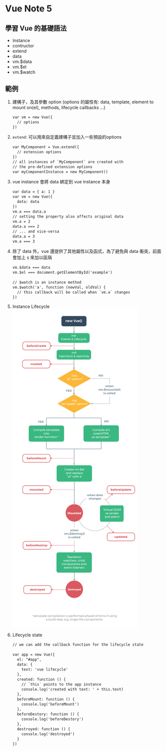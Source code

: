 # Vue Note 5

## 學習 Vue 的基礎語法
- Instance
- contructor
- extend
- data
- vm.$data
- vm.$el
- vm.$watch

## 範例

1. 建構子，及其參數 option (options 的屬性有: data, template, element to mount on(el), methods, lifecycle callbacks ...)
    ```
    var vm = new Vue({
      // options
    })
    ```

2. `extend`: 可以用來自定義建構子並加入一些預設的options
    ```
    var MyComponent = Vue.extend({
      // extension options
    })
    // all instances of `MyComponent` are created with
    // the pre-defined extension options
    var myComponentInstance = new MyComponent()
    ```

3. vue instance 會將 data 綁定到 vue instance 本身
    ```
    var data = { a: 1 }
    var vm = new Vue({
      data: data
    })
    vm.a === data.a
    // setting the property also affects original data
    vm.a = 2
    data.a === 2
    // ... and vice-versa
    data.a = 3
    vm.a === 3
    ```

4. 除了 data 外，vue 還提供了其他屬性以及函式，為了避免與 data 衝突，前面會加上 `$` 來加以區隔
    ```
    vm.$data === data
    vm.$el === document.getElementById('example')

    // $watch is an instance method
    vm.$watch('a', function (newVal, oldVal) {
      // this callback will be called when `vm.a` changes
    })
    ```

5. Instance Lifecycle
    <img src=lifecycle.png />

6. Lifecycle state
    ```
    // we can add the callback function for the lifecycle state

    var app = new Vue({
      el: "#app",
      data: {
        text: 'vue lifecycle'
      },
      created: function () {
        // `this` points to the app instance
        console.log('created with text: ' + this.text)
      },
      beforeMount: function () {
        console.log('beforeMount')
      },
      beforeDestory: function () {
        console.log('beforeDestory')
      },
      destroyed: function () {
        console.log('destroyed')
      }
    })
    ```